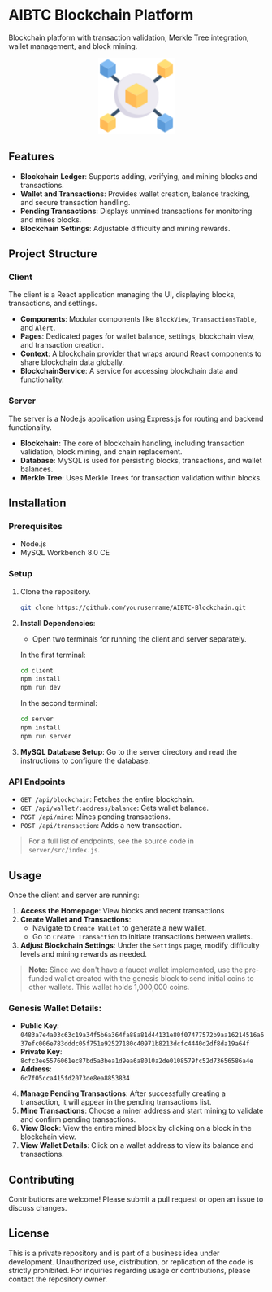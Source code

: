 # AIBTC Blockchain Platform

Blockchain platform with transaction validation, Merkle Tree integration, wallet management, and block mining.

<p align="center">
  <img src="client/src/assets/logo.svg" alt="AIBTC Logo" width="150"/>
</p>

## Features

- **Blockchain Ledger**: Supports adding, verifying, and mining blocks and transactions.
- **Wallet and Transactions**: Provides wallet creation, balance tracking, and secure transaction handling.
- **Pending Transactions**: Displays unmined transactions for monitoring and mines blocks.
- **Blockchain Settings**: Adjustable difficulty and mining rewards.

## Project Structure

### Client

The client is a React application managing the UI, displaying blocks, transactions, and settings.

- **Components**: Modular components like `BlockView`, `TransactionsTable`, and `Alert`.
- **Pages**: Dedicated pages for wallet balance, settings, blockchain view, and transaction creation.
- **Context**: A blockchain provider that wraps around React components to share blockchain data globally.
- **BlockchainService**: A service for accessing blockchain data and functionality.

### Server

The server is a Node.js application using Express.js for routing and backend functionality.

- **Blockchain**: The core of blockchain handling, including transaction validation, block mining, and chain replacement.
- **Database**: MySQL is used for persisting blocks, transactions, and wallet balances.
- **Merkle Tree**: Uses Merkle Trees for transaction validation within blocks.

## Installation

### Prerequisites

- Node.js
- MySQL Workbench 8.0 CE

### Setup

1. Clone the repository.

   ```bash
   git clone https://github.com/yourusername/AIBTC-Blockchain.git
   ```

2. **Install Dependencies**:

   - Open two terminals for running the client and server separately.

   In the first terminal:

   ```bash
   cd client
   npm install
   npm run dev
   ```

   In the second terminal:

   ```bash
   cd server
   npm install
   npm run server
   ```

3. **MySQL Database Setup**: Go to the server directory and read the instructions to configure the database.

### API Endpoints

- `GET /api/blockchain`: Fetches the entire blockchain.
- `GET /api/wallet/:address/balance`: Gets wallet balance.
- `POST /api/mine`: Mines pending transactions.
- `POST /api/transaction`: Adds a new transaction.

> For a full list of endpoints, see the source code in `server/src/index.js`.

## Usage

Once the client and server are running:

1. **Access the Homepage**: View blocks and recent transactions
2. **Create Wallet and Transactions**:
   - Navigate to `Create Wallet` to generate a new wallet.
   - Go to `Create Transaction` to initiate transactions between wallets.
3. **Adjust Blockchain Settings**: Under the `Settings` page, modify difficulty levels and mining rewards as needed.

> **Note:** Since we don't have a faucet wallet implemented, use the pre-funded wallet created with the genesis block to send initial coins to other wallets. This wallet holds 1,000,000 coins.

### Genesis Wallet Details:

- **Public Key**:  
  `0483a7e4a03c63c19a34f5b6a364fa88a81d44131e80f07477572b9aa16214516a637efc006e783dddc05f751e92527180c40971b8213dcfc4440d2df8da19a64f`
- **Private Key**:  
  `8cfc3ee5576061ec87bd5a3bea1d9ea6a8010a2de0108579fc52d73656586a4e`
- **Address**:  
  `6c7f05cca415fd2073de8ea8853834`

4. **Manage Pending Transactions**: After successfully creating a transaction, it will appear in the pending transactions list.
5. **Mine Transactions**: Choose a miner address and start mining to validate and confirm pending transactions.
6. **View Block**: View the entire mined block by clicking on a block in the blockchain view.
7. **View Wallet Details**: Click on a wallet address to view its balance and transactions.

## Contributing

Contributions are welcome! Please submit a pull request or open an issue to discuss changes.

## License

This is a private repository and is part of a business idea under development. Unauthorized use, distribution, or replication of the code is strictly prohibited. For inquiries regarding usage or contributions, please contact the repository owner.
